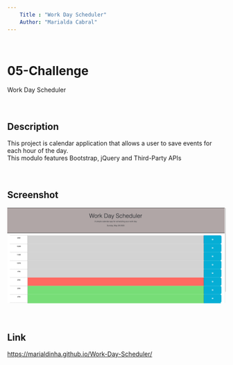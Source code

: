```yaml
---
    Title : "Work Day Scheduler"
    Author: "Marialda Cabral"
---
```

<br /> 

# 05-Challenge
Work Day Scheduler <br /> <br />  <br />

## Description
This project is calendar application that allows a user to save events for each hour of the day. <br />
This modulo features Bootstrap, jQuery and Third-Party APIs<br /> <br />  <br />

## Screenshot
 ![Web page screenshot](./images/ShedulerScreenshot.png) <br /> <br /> <br />

## Link
https://marialdinha.github.io/Work-Day-Scheduler/
